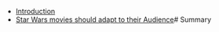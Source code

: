 

* [Introduction](README.md)
* [Star Wars movies should adapt to their Audience](_posts/2017-12-21-star-wars-movies-need-to-adapt-to-their-audience.md)# Summary




